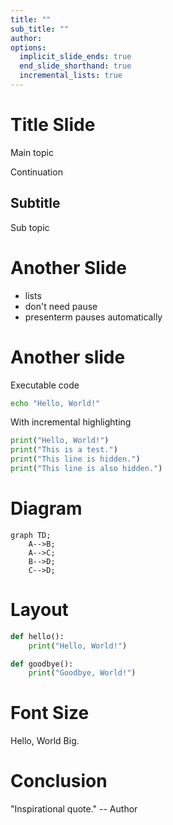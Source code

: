 ```yaml
---
title: ""
sub_title: ""
author: 
options: 
  implicit_slide_ends: true
  end_slide_shorthand: true
  incremental_lists: true
--- 
```


Title Slide
===

<!-- alignment: center -->

Main topic

<!-- pause --> 

Continuation


## Subtitle


Sub topic 


Another Slide
===

- lists
- don't need pause
- presenterm pauses automatically

Another slide
===

Executable code

```bash +exec
echo "Hello, World!"
```

With incremental highlighting

```python +exec {1-2|3-4}
print("Hello, World!")
print("This is a test.")
print("This line is hidden.")
print("This line is also hidden.")
```

Diagram
===

```mermaid +render
graph TD;
    A-->B;
    A-->C;
    B-->D;
    C-->D;
```

Layout
===

<!-- column_layout: [1, 2] -->
<!-- column: 0 -->

```python
def hello():
    print("Hello, World!")
```

<!-- column: 1 -->

```python
def goodbye():
    print("Goodbye, World!")
```

Font Size
===

<!-- font_size: 2 -->

Hello, World Big.


Conclusion
===

"Inspirational quote." -- Author




